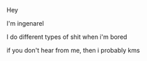 Hey

I'm ingenarel

I do different types of shit when i'm bored

if you don't hear from me, then i probably kms
